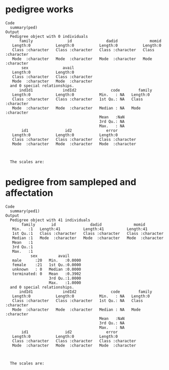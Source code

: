 # pedigree works

    Code
      summary(ped)
    Output
      Pedigree object with 0 individuals
          family               id               dadid              momid          
       Length:0           Length:0           Length:0           Length:0          
       Class :character   Class :character   Class :character   Class :character  
       Mode  :character   Mode  :character   Mode  :character   Mode  :character  
           sex               avail          
       Length:0           Length:0          
       Class :character   Class :character  
       Mode  :character   Mode  :character  
      and 0 special relationships.
          indId1             indId2               code        family         
       Length:0           Length:0           Min.   : NA   Length:0          
       Class :character   Class :character   1st Qu.: NA   Class :character  
       Mode  :character   Mode  :character   Median : NA   Mode  :character  
                                             Mean   :NaN                     
                                             3rd Qu.: NA                     
                                             Max.   : NA                     
           id1                id2               error          
       Length:0           Length:0           Length:0          
       Class :character   Class :character   Class :character  
       Mode  :character   Mode  :character   Mode  :character  
                                                               
                                                               
                                                               
      The scales are: 

# pedigree from sampleped and affectation

    Code
      summary(ped1)
    Output
      Pedigree object with 41 individuals
           family       id               dadid              momid          
       Min.   :1   Length:41          Length:41          Length:41         
       1st Qu.:1   Class :character   Class :character   Class :character  
       Median :1   Mode  :character   Mode  :character   Mode  :character  
       Mean   :1                                                           
       3rd Qu.:1                                                           
       Max.   :1                                                           
               sex         avail       
       male      :20   Min.   :0.0000  
       female    :21   1st Qu.:0.0000  
       unknown   : 0   Median :0.0000  
       terminated: 0   Mean   :0.3902  
                       3rd Qu.:1.0000  
                       Max.   :1.0000  
      and 0 special relationships.
          indId1             indId2               code        family         
       Length:0           Length:0           Min.   : NA   Length:0          
       Class :character   Class :character   1st Qu.: NA   Class :character  
       Mode  :character   Mode  :character   Median : NA   Mode  :character  
                                             Mean   :NaN                     
                                             3rd Qu.: NA                     
                                             Max.   : NA                     
           id1                id2               error          
       Length:0           Length:0           Length:0          
       Class :character   Class :character   Class :character  
       Mode  :character   Mode  :character   Mode  :character  
                                                               
                                                               
                                                               
      The scales are: 

